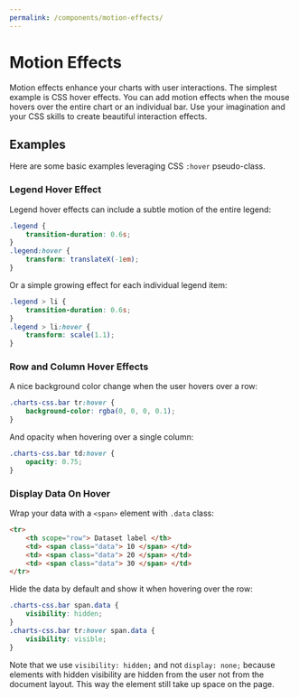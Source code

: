```yaml
---
permalink: /components/motion-effects/
---
```


# Motion Effects

Motion effects enhance your charts with user interactions. The simplest example is CSS hover effects. You can add motion effects when the mouse hovers over the entire chart or an individual bar. Use your imagination and your CSS skills to create beautiful interaction effects.

## Examples

Here are some basic examples leveraging CSS `:hover` pseudo-class.

### Legend Hover Effect

Legend hover effects can include a subtle motion of the entire legend:

```css
.legend {
    transition-duration: 0.6s;
}
.legend:hover {
    transform: translateX(-1em);
}
```

Or a simple growing effect for each individual legend item:

```css
.legend > li {
    transition-duration: 0.6s;
}
.legend > li:hover {
    transform: scale(1.1);
}
```

### Row and Column Hover Effects

A nice background color change when the user hovers over a row:

```css
.charts-css.bar tr:hover {
    background-color: rgba(0, 0, 0, 0.1);
}
```

And opacity when hovering over a single column:

```css
.charts-css.bar td:hover {
    opacity: 0.75;
}
```

### Display Data On Hover

Wrap your data with a `<span>` element with `.data` class:

```html
<tr>
    <th scope="row"> Dataset label </th>
    <td> <span class="data"> 10 </span> </td>
    <td> <span class="data"> 20 </span> </td>
    <td> <span class="data"> 30 </span> </td>
</tr>
```

Hide the data by default and show it when hovering over the row:

```css
.charts-css.bar span.data {
    visibility: hidden;
}
.charts-css.bar tr:hover span.data {
    visibility: visible;
}
```

Note that we use `visibility: hidden;` and not `display: none;` because elements with hidden visibility are hidden from the user not from the document layout. This way the element still take up space on the page.
